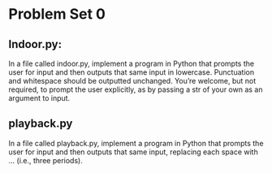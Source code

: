 # Problem Set 0

## Indoor.py:
In a file called indoor.py, implement a program in Python that prompts the user for input and then outputs that same input in lowercase. Punctuation and whitespace should be outputted unchanged. You’re welcome, but not required, to prompt the user explicitly, as by passing a str of your own as an argument to input.

## playback.py
In a file called playback.py, implement a program in Python that prompts the user for input and then outputs that same input, replacing each space with ... (i.e., three periods).
